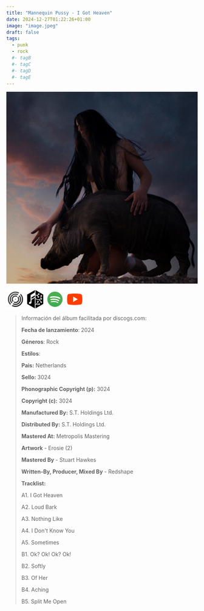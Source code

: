 ```yaml
---
title: "Mannequin Pussy - I Got Heaven"
date: 2024-12-27T01:22:26+01:00
image: "image.jpeg"
draft: false
tags:
  - punk
  - rock
  #- tagB
  #- tagC
  #- tagD
  #- tagE
---
```


![cover](image.jpeg "Mannequin-Pussy - I-Got-Heaven")

[![discogs](../links/svg/discogs.png "discogs")](https://www.discogs.com/master/3412591)
[![musicbrainz](../links/svg/musicbrainz.png "musicbrainz")](https://musicbrainz.org/release/73f7281e-6cbd-4af4-8be8-a52218d21ecf)
[![spotify](../links/svg/spotify.png "putify")](https://open.spotify.com/album/5ROzqM7rbMYoKbQIw4i7fp)
[![youtube](../links/svg/youtube.png "youtube")](https://www.youtube.com/playlist?list=PLcZMZxR9uxC85vc1VbfYNjfZhVZdn_E4Q)

<!-- [![bandcamp](../links/svg/bandcamp.png (bandcamp))](error) error busqueda -->
<!-- [![lastfm](../links/svg/lastfm.png (lastfm))]() -->
<!-- [![wikipedia](../links/svg/wikipedia.png (wikipedia))](error) -->

> Información del álbum facilitada por discogs.com:
>
> **Fecha de lanzamiento**: 2024
>
> **Géneros**: Rock
>
> **Estilos**:
>
> **Pais:** Netherlands
>
> **Sello:** 3024
>
> **Phonographic Copyright (p):** 3024
>
> **Copyright (c):** 3024
>
> **Manufactured By:** S.T. Holdings Ltd.
>
> **Distributed By:** S.T. Holdings Ltd.
>
> **Mastered At:** Metropolis Mastering
>
> **Artwork** - Erosie (2)
>
> **Mastered By** - Stuart Hawkes
>
> **Written-By, Producer, Mixed By** - Redshape
>
> **Tracklist:**
>
> A1. I Got Heaven
>
> A2. Loud Bark
>
> A3. Nothing Like
>
> A4. I Don't Know You
>
> A5. Sometimes
>
> B1. Ok? Ok! Ok? Ok!
>
> B2. Softly
>
> B3. Of Her
>
> B4. Aching
>
> B5. Split Me Open
